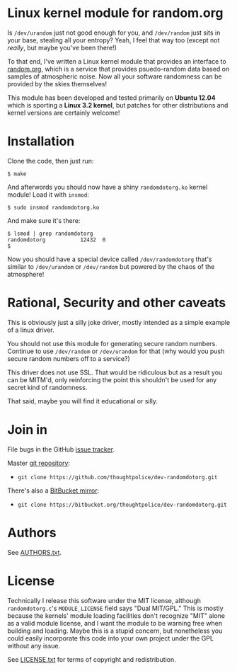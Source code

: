 # Linux kernel module for random.org

Is `/dev/urandom` just not good enough for you, and `/dev/random` just
sits in your base, stealing all your entropy? Yeah, I feel that way
too (except not *really*, but maybe you've been there!)

To that end, I've written a Linux kernel module that provides an
interface to [random.org](http://random.org), which is a service that
provides psuedo-random data based on samples of atmospheric noise. Now
all your software randomness can be provided by the skies themselves!

This module has been developed and tested primarily on **Ubuntu
12.04** which is sporting a **Linux 3.2 kernel**, but patches for
other distributions and kernel versions are certainly welcome!

# Installation

Clone the code, then just run:

    $ make

And afterwords you should now have a shiny `randomdotorg.ko` kernel
module! Load it with `insmod`:

    $ sudo insmod randomdotorg.ko

And make sure it's there:

    $ lsmod | grep randomdotorg
	randomdotorg           12432  0
	$ 

Now you should have a special device called `/dev/randomdotorg` that's
similar to `/dev/urandom` or `/dev/random` but powered by the chaos of
the atmosphere!

# Rational, Security and other caveats

This is obviously just a silly joke driver, mostly intended as a
simple example of a linux driver.

You should not use this module for generating secure random
numbers. Continue to use `/dev/random` or `/dev/urandom` for that (why
would you push secure random numbers off to a service?)

This driver does not use SSL. That would be ridiculous but as a result
you can be MITM'd, only reinforcing the point this shouldn't be used
for any secret kind of randomness.

That said, maybe you will find it educational or silly.

# Join in

File bugs in the GitHub [issue tracker][].

Master [git repository][gh]:

* `git clone https://github.com/thoughtpolice/dev-randomdotorg.git`

There's also a [BitBucket mirror][bb]:

* `git clone https://bitbucket.org/thoughtpolice/dev-randomdotorg.git`

# Authors

See [AUTHORS.txt](https://raw.github.com/thoughtpolice/dev-randomdotorg/master/AUTHORS.txt).

# License

Technically I release this software under the MIT license, although
`randomdotorg.c`'s `MODULE_LICENSE` field says "Dual MIT/GPL." This is
mostly because the kernels' module loading facilities don't recognize
"MIT" alone as a valid module license, and I want the module to be
warning free when building and loading. Maybe this is a stupid
concern, but nonetheless you could easily incorporate this code into
your own project under the GPL without any issue.

See
[LICENSE.txt](https://raw.github.com/thoughtpolice/dev-randomdotorg/master/LICENSE.txt)
for terms of copyright and redistribution.

[issue tracker]: http://github.com/thoughtpolice/dev-randomdotorg/issues
[gh]: http://github.com/thoughtpolice/dev-randomdotorg
[bb]: http://bitbucket.org/thoughtpolice/dev-randomdotorg
